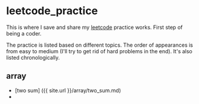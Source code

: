 # leetcode_practice

This is where I save and share my [leetcode](https://leetcode.com/) practice works. 
First step of being a coder.

The practice is listed based on different topics. 
The order of appearances is from easy to medium
(I'll try to get rid of hard problems in the end). 
It's also listed chronologically.

## array

- [two sum] ({{ site.url }}/array/two_sum.md)
- 